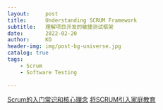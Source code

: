 ```yaml
---
layout:     post
title:      Understanding SCRUM Framework
subtitle:   理解项目开发的敏捷测试框架
date:       2022-02-20
author:     KO
header-img: img/post-bg-universe.jpg
catalog: true
tags:
    - Scrum
    - Software Testing
    
---
```


[Scrum的入门常识和核心理念](https://www.bilibili.com/video/BV1jZ4y1W7Rf?from=search&seid=8236771108222303894&spm_id_from=333.337.0.0)
[将SCRUM引入家庭教育](https://www.bilibili.com/video/BV19V411d7t1/?spm_id_from=333.788.recommend_more_video.2)

